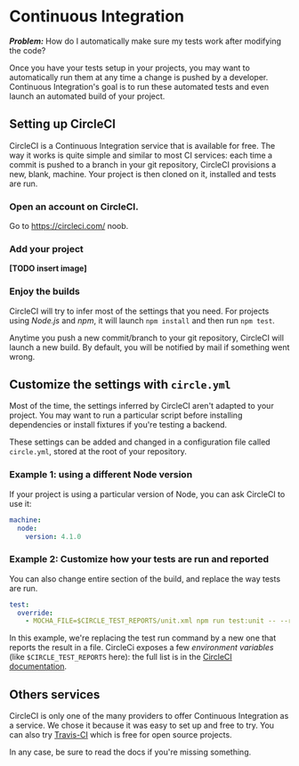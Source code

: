 # Continuous Integration

***Problem:*** How do I automatically make sure my tests work after modifying the code?

Once you have your tests setup in your projects, you may want to automatically run them at any time a change is pushed by a developer. Continuous Integration's goal is to run these automated tests and even launch an automated build of your project.

## Setting up CircleCI

CircleCI is a Continuous Integration service that is available for free. The way it works is quite simple and similar to most CI services: each time a commit is pushed to a branch in your git repository, CircleCI provisions a new, blank, machine. Your project is then cloned on it, installed and tests are run.

### Open an account on CircleCI.

Go to https://circleci.com/ noob.

### Add your project

**[TODO insert image]**

### Enjoy the builds

CircleCI will try to infer most of the settings that you need. For projects using *Node.js* and *npm*, it will launch `npm install` and then run `npm test`.

Anytime you push a new commit/branch to your git repository, CircleCI will launch a new build. By default, you will be notified by mail if something went wrong.

## Customize the settings with `circle.yml`

Most of the time, the settings inferred by CircleCI aren't adapted to your project. You may want to run a particular script before installing dependencies or install fixtures if you're testing a backend.  

These settings can be added and changed in a configuration file called `circle.yml`, stored at the root of your repository.

### Example 1: using a different Node version

If your project is using a particular version of Node, you can ask CircleCI to use it:

```yaml
machine:
  node:
    version: 4.1.0
```

### Example 2: Customize how your tests are run and reported

You can also change entire section of the build, and replace the way tests are run.

```yaml
test:
  override:
    - MOCHA_FILE=$CIRCLE_TEST_REPORTS/unit.xml npm run test:unit -- --reporter mocha-junit-reporter
```

In this example, we're replacing the test run command by a new one that reports the result in a file.
CircleCi exposes a few *environment variables* (like `$CIRCLE_TEST_REPORTS` here): the full list is in the [CircleCI documentation](https://circleci.com/docs).


## Others services

CircleCI is only one of the many providers to offer Continuous Integration as a service. We chose it because it was easy to set up and free to try. You can also try [Travis-CI](https://travis-ci.org/) which is free for open source projects.

In any case, be sure to read the docs if you're missing something.
